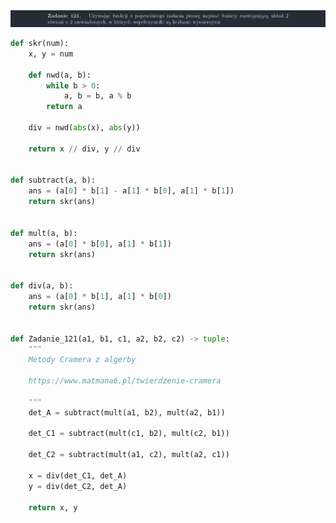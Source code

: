 <picture>
  <source srcset="../../srt/zbior_zadan/121.png" media="(prefers-color-scheme: light)">
  <source srcset="../../srt/zbior_zadan/black_121.png" media="(prefers-color-scheme: dark)">
  <img src="../../srt/zbior_zadan/black_121.png" alt="zadanie 121">
</picture>

```python
def skr(num):
    x, y = num

    def nwd(a, b):
        while b > 0:
            a, b = b, a % b
        return a

    div = nwd(abs(x), abs(y))

    return x // div, y // div


def subtract(a, b):
    ans = (a[0] * b[1] - a[1] * b[0], a[1] * b[1])
    return skr(ans)


def mult(a, b):
    ans = (a[0] * b[0], a[1] * b[1])
    return skr(ans)


def div(a, b):
    ans = (a[0] * b[1], a[1] * b[0])
    return skr(ans)


def Zadanie_121(a1, b1, c1, a2, b2, c2) -> tuple:
    """
    Metody Cramera z algerby

    https://www.matmana6.pl/twierdzenie-cramera

    """
    det_A = subtract(mult(a1, b2), mult(a2, b1))

    det_C1 = subtract(mult(c1, b2), mult(c2, b1))

    det_C2 = subtract(mult(a1, c2), mult(a2, c1))

    x = div(det_C1, det_A)
    y = div(det_C2, det_A)

    return x, y



```